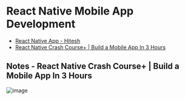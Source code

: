 # React Native Mobile App Development

- [React Native App - Hitesh](https://youtu.be/kGtEax1WQFg?list=PLRAV69dS1uWSjBBJ-egNNOd4mdblt1P4c)
- [React Native Crash Course+ | Build a Mobile App In 3 Hours](https://youtu.be/bCpFbERgj7s)

## Notes - React Native Crash Course+ | Build a Mobile App In 3 Hours

![image](https://github.com/user-attachments/assets/479bd19d-05ab-4ff0-994e-e110e7ed021d)



